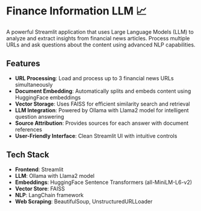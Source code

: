 # Finance Information LLM 📈

A powerful Streamlit application that uses Large Language Models (LLM) to analyze and extract insights from financial news articles. Process multiple URLs and ask questions about the content using advanced NLP capabilities.

## Features

- **URL Processing**: Load and process up to 3 financial news URLs simultaneously
- **Document Embedding**: Automatically splits and embeds content using HuggingFace embeddings
- **Vector Storage**: Uses FAISS for efficient similarity search and retrieval
- **LLM Integration**: Powered by Ollama with Llama2 model for intelligent question answering
- **Source Attribution**: Provides sources for each answer with document references
- **User-Friendly Interface**: Clean Streamlit UI with intuitive controls

## Tech Stack

- **Frontend**: Streamlit
- **LLM**: Ollama with Llama2 model
- **Embeddings**: HuggingFace Sentence Transformers (all-MiniLM-L6-v2)
- **Vector Store**: FAISS
- **NLP**: LangChain framework
- **Web Scraping**: BeautifulSoup, UnstructuredURLLoader

